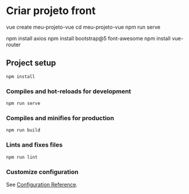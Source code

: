 # Criar projeto front
vue create meu-projeto-vue
cd meu-projeto-vue
npm run serve

npm install axios
npm install bootstrap@5 font-awesome
npm install vue-router

## Project setup
```
npm install
```

### Compiles and hot-reloads for development
```
npm run serve
```

### Compiles and minifies for production
```
npm run build
```

### Lints and fixes files
```
npm run lint
```

### Customize configuration
See [Configuration Reference](https://cli.vuejs.org/config/).
